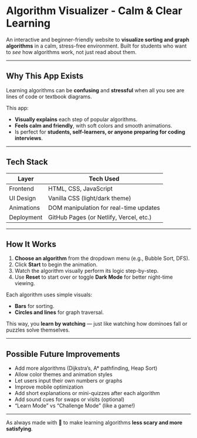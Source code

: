 # Algorithm Visualizer - Calm & Clear Learning

An interactive and beginner-friendly website to **visualize sorting and graph algorithms** in a calm, stress-free environment. Built for students who want to *see* how algorithms work, not just read about them.

---

## Why This App Exists

Learning algorithms can be **confusing** and **stressful** when all you see are lines of code or textbook diagrams.

This app:
- **Visually explains** each step of popular algorithms.
- **Feels calm and friendly**, with soft colors and smooth animations.
- Is perfect for **students, self-learners, or anyone preparing for coding interviews**.

---

## Tech Stack

| Layer      | Tech Used       |
|------------|------------------|
| Frontend   | HTML, CSS, JavaScript |
| UI Design  | Vanilla CSS (light/dark theme) |
| Animations | DOM manipulation for real-time updates |
| Deployment | GitHub Pages (or Netlify, Vercel, etc.) |

---

## How It Works

1. **Choose an algorithm** from the dropdown menu (e.g., Bubble Sort, DFS).
2. Click **Start** to begin the animation.
3. Watch the algorithm visually perform its logic step-by-step.
4. Use **Reset** to start over or toggle **Dark Mode** for better night-time viewing.

Each algorithm uses simple visuals:
- **Bars** for sorting.
- **Circles and lines** for graph traversal.

This way, you **learn by watching** — just like watching how dominoes fall or puzzles solve themselves.

---

## Possible Future Improvements

- Add more algorithms (Dijkstra’s, A* pathfinding, Heap Sort)
- Allow color themes and animation styles
- Let users input their own numbers or graphs
- Improve mobile optimization
- Add short explanations or mini-quizzes after each algorithm
- Add sound cues for swaps or visits (optional)
- “Learn Mode” vs “Challenge Mode” (like a game!)

---

As always made with 💙 to make learning algorithms **less scary and more satisfying**.

